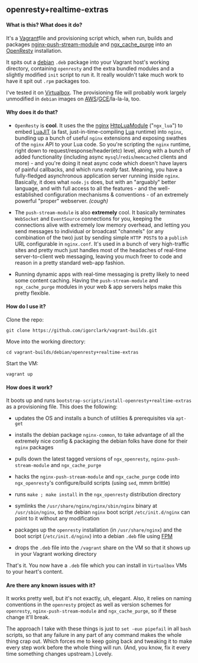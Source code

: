 ## openresty+realtime-extras

#### What is this? What does it do?

It's a [Vagrant](http://vagrantup.com/)file and provisioning script which, when run, builds and packages [nginx-push-stream-module](https://github.com/wandenberg/nginx-push-stream-module) and [ngx_cache_purge](https://github.com/FRiCKLE/ngx_cache_purge) into an [OpenResty](https://openresty.org) installation. 

It spits out a [debian](http://debian.org/) `.deb` package into your Vagrant host's working directory, containing `openresty` and the extra bundled modules and a slightly modified `init` script to run it. It really wouldn't take much work to have it spit out `.rpm` packages too.

I've tested it on [Virtualbox](http://virtualbox.org/). The provisioning file will probably work largely unmodified in `debian` images on [AWS](http://aws.amazon.com/)/[GCE](http://cloud.google.com/compute/)/la-la-la, too.

#### Why does it do that?

- `OpenResty` is **cool**. It uses the the [nginx](http://nginx.org/) [HttpLuaModule](http://wiki.nginx.org/HttpLuaModule) ("`ngx_lua`") to embed [LuaJIT](http://luajit.org/) (a fast, just-in-time-compiling [Lua](http://www.lua.org/) runtime) into `nginx`, bundling up a bunch of useful `nginx` extensions and exposing swathes of the `nginx` API to your Lua code. So you're scripting the `nginx` runtime, right down to request/response/header(etc) level, along with a bunch of added functionality (including async `mysql`/`redis`/`memcached` clients and more) - and you're doing it neat async code which doesn't have layers of painful callbacks, and which runs *really* fast. Meaning, you have a fully-fledged asynchronous application server running inside `nginx`. Basically, it does what `node.js` does, but with an "arguably" better language, and with full access to all the features - and the well-established configuration mechanisms & conventions - of an extremely powerful "proper" webserver. *(cough)*

- The `push-stream-module` is also **extremely** cool. It basically terminates `WebSocket` and `EventSource` connections for you, keeping the connections alive with extremely low memory overhead, and letting you send messages to individual or broadcast "channels" (or any combination of the two) just by sending simple `HTTP POST`s to a `publish` URL configurable in `nginx.conf`. It's used in a bunch of very high-traffic sites and pretty much just handles most of the headaches of real-time server-to-client web messaging, leaving you much freer to code and reason in a pretty standard web-app fashion.

- Running dynamic apps with real-time messaging is pretty likely to need some content caching. Having the `push-stream-module` and `ngx_cache_purge` modules in your web & app servers helps make this pretty flexible.

#### How do I use it?

Clone the repo:

```
git clone https://github.com/igorclark/vagrant-builds.git
```

Move into the working directory:

```
cd vagrant-builds/debian/openresty+realtime-extras
```

Start the VM:

```
vagrant up
```

#### How does it work?

It boots up and runs `bootstrap-scripts/install-openresty+realtime-extras` as a provisioning file. This does the following:

- updates the OS and installs a bunch of utilities & prerequisites via `apt-get`

- installs the debian package `nginx-common`, to take advantage of all the extremely nice config & packaging the debian folks have done for their `nginx` packages

- pulls down the latest tagged versions of `ngx_openresty`, `nginx-push-stream-module` and `ngx_cache_purge`

- hacks the `nginx-push-stream-module` and `ngx_cache_purge` code into `ngx_openresty`'s configure/build scripts (using `sed`, mmm brittle)

- runs `make ; make install` in the `ngx_openresty` distribution directory

- symlinks the `/usr/share/nginx/nginx/sbin/nginx` binary at `/usr/sbin/nginx`, so the debian `nginx` boot script `/etc/init.d/nginx` can point to it without any modification
 
- packages up the `openresty` installation (in `/usr/share/nginx`) and the boot script (`/etc/init.d/nginx`) into a debian `.deb` file using [FPM](https://github.com/jordansissel/fpm)

- drops the `.deb` file into the `/vagrant` share on the VM so that it shows up in your Vagrant working directory

That's it. You now have a `.deb` file which you can install in `Virtualbox` VMs to your heart's content.



#### Are there any known issues with it?

It works pretty well, but it's not exactly, uh, elegant. Also, it relies on naming conventions in the `openresty` project as well as version schemes for `openresty`, `nginx-push-stream-module` and `ngx_cache_purge`, so if these change it'll break. 

The approach I take with these things is just to `set -euo pipefail` in all `bash` scripts, so that any failure in any part of any command makes the whole thing crap out. Which forces me to keep going back and tweaking it to make every step work before the whole thing will run. (And, you know, fix it every time something changes upstream.) Lovely.

